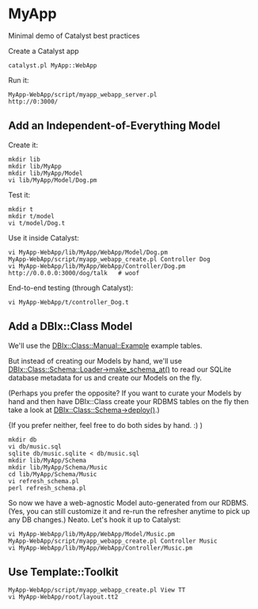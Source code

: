MyApp
=====

Minimal demo of Catalyst best practices

Create a Catalyst app

    catalyst.pl MyApp::WebApp

Run it:

    MyApp-WebApp/script/myapp_webapp_server.pl
    http://0:3000/


Add an Independent-of-Everything Model
--------------------------------------

Create it:

    mkdir lib
    mkdir lib/MyApp
    mkdir lib/MyApp/Model
    vi lib/MyApp/Model/Dog.pm

Test it:

    mkdir t
    mkdir t/model
    vi t/model/Dog.t

Use it inside Catalyst:

    vi MyApp-WebApp/lib/MyApp/WebApp/Model/Dog.pm
    MyApp-WebApp/script/myapp_webapp_create.pl Controller Dog
    vi MyApp-WebApp/lib/MyApp/WebApp/Controller/Dog.pm
    http://0.0.0.0:3000/dog/talk   # woof

End-to-end testing (through Catalyst):

    vi MyApp-WebApp/t/controller_Dog.t


Add a DBIx::Class Model
-----------------------

We'll use the [DBIx::Class::Manual::Example](https://metacpan.org/module/DBIx::Class::Manual::Example) example tables.

But instead of creating our Models by hand, we'll use [DBIx::Class::Schema::Loader->make_schema_at()](https://metacpan.org/module/DBIx::Class::Schema::Loader) to read our SQLite database metadata for us and create our Models on the fly.

(Perhaps you prefer the opposite? If you want to curate your Models by hand and then have DBIx::Class create your RDBMS tables on the fly then take a look at [DBIx::Class::Schema->deploy()](https://metacpan.org/module/DBIx::Class::Schema#deploy).)

{If you prefer neither, feel free to do both sides by hand.  :) )

    mkdir db
    vi db/music.sql
    sqlite db/music.sqlite < db/music.sql
    mkdir lib/MyApp/Schema
    mkdir lib/MyApp/Schema/Music
    cd lib/MyApp/Schema/Music
    vi refresh_schema.pl
    perl refresh_schema.pl

So now we have a web-agnostic Model auto-generated from our RDBMS. 
(Yes, you can still customize it and re-run the refresher anytime to pick
up any DB changes.) Neato. Let's hook it up to Catalyst:

    vi MyApp-WebApp/lib/MyApp/WebApp/Model/Music.pm
    MyApp-WebApp/script/myapp_webapp_create.pl Controller Music
    vi MyApp-WebApp/lib/MyApp/WebApp/Controller/Music.pm
 
 
Use Template::Toolkit
-----------------------

    MyApp-WebApp/script/myapp_webapp_create.pl View TT
    vi MyApp-WebApp/root/layout.tt2



